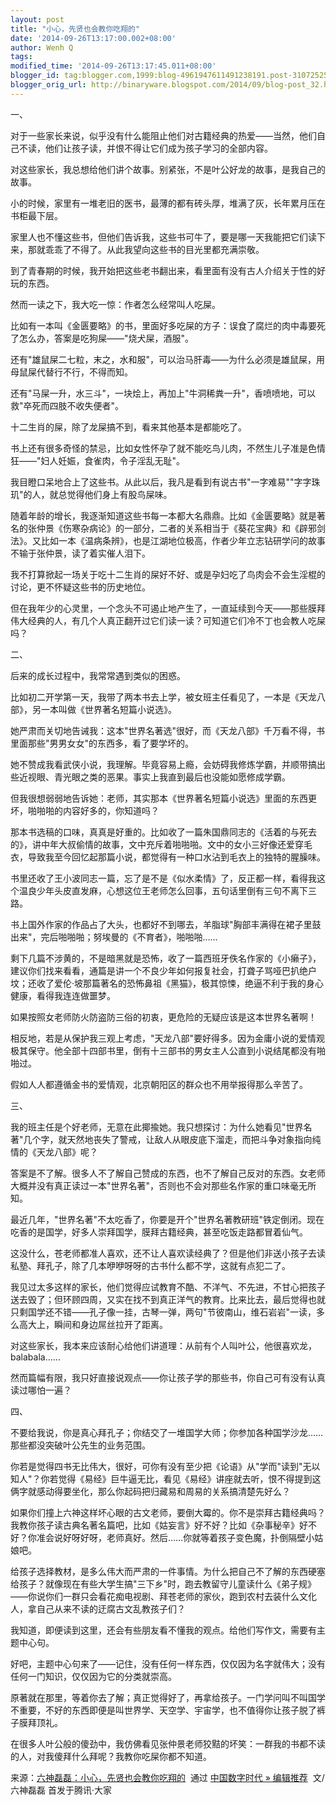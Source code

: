 ```yaml
---
layout: post
title: "小心，先贤也会教你吃翔的"
date: '2014-09-26T13:17:00.002+08:00'
author: Wenh Q
tags:
modified_time: '2014-09-26T13:17:45.011+08:00'
blogger_id: tag:blogger.com,1999:blog-4961947611491238191.post-3107252565436986719
blogger_orig_url: http://binaryware.blogspot.com/2014/09/blog-post_32.html
---
```


一、

对于一些家长来说，似乎没有什么能阻止他们对古籍经典的热爱——当然，他们自己不读，他们让孩子读，并恨不得让它们成为孩子学习的全部内容。

对这些家长，我总想给他们讲个故事。别紧张，不是叶公好龙的故事，是我自己的故事。

小的时候，家里有一堆老旧的医书，最薄的都有砖头厚，堆满了灰，长年累月压在书柜最下层。

家里人也不懂这些书，但他们告诉我，这些书可牛了，要是哪一天我能把它们读下来，那就乖乖了不得了。从此我望向这些书的目光里都充满崇敬。

到了青春期的时候，我开始把这些老书翻出来，看里面有没有古人介绍关于性的好玩的东西。

然而一读之下，我大吃一惊：作者怎么经常叫人吃屎。

比如有一本叫《金匮要略》的书，里面好多吃屎的方子：误食了腐烂的肉中毒要死了怎么办，答案是吃狗屎——"烧犬屎，酒服"。

还有"雄鼠屎二七粒，末之，水和服"，可以治马肝毒——为什么必须是雄鼠屎，用母鼠屎代替行不行，不得而知。

还有"马屎一升，水三斗"，一块烩上，再加上"牛洞稀粪一升"，香喷喷地，可以救"卒死而四肢不收失便者"。

十二生肖的屎，除了龙屎搞不到，看来其他基本是都能吃了。

书上还有很多奇怪的禁忌，比如女性怀孕了就不能吃鸟儿肉，不然生儿子准是色情狂——"妇人妊娠，食雀肉，令子淫乱无耻"。

我目瞪口呆地合上了这些书。从此以后，我凡是看到有说古书"一字难易""字字珠玑"的人，就总觉得他们身上有股鸟屎味。

随着年龄的增长，我逐渐知道这些书每一本都大名鼎鼎。比如《金匮要略》就是著名的张仲景《伤寒杂病论》的一部分，二者的关系相当于《葵花宝典》和《辟邪剑法》。又比如一本《温病条辨》，也是江湖地位极高，作者少年立志钻研学问的故事不输于张仲景，读了着实催人泪下。

我不打算掀起一场关于吃十二生肖的屎好不好、或是孕妇吃了鸟肉会不会生淫棍的讨论，更不怀疑这些书的历史地位。

但在我年少的心灵里，一个念头不可遏止地产生了，一直延续到今天——那些膜拜伟大经典的人，有几个人真正翻开过它们读一读？可知道它们冷不丁也会教人吃屎吗？

二、

后来的成长过程中，我常常遇到类似的困惑。

比如初二开学第一天，我带了两本书去上学，被女班主任看见了，一本是《天龙八部》，另一本叫做《世界著名短篇小说选》。

她严肃而关切地告诫我：这本"世界名著选"很好，而《天龙八部》千万看不得，书里面那些"男男女女"的东西多，看了要学坏的。

她不赞成我看武侠小说，我理解。毕竟容易上瘾，会妨碍我修炼学霸，并顺带搞出些近视眼、青光眼之类的恶果。事实上我直到最后也没能如愿修成学霸。

但我很想弱弱地告诉她：老师，其实那本《世界著名短篇小说选》里面的东西更坏，啪啪啪的内容好多的，你知道吗？

那本书选稿的口味，真真是好重的。比如收了一篇朱国鼎同志的《活着的与死去的》，讲中年大叔偷情的故事，文中充斥着啪啪啪。文中的女小三好像还爱穿毛衣，导致我至今回忆起那篇小说，都觉得有一种口水沾到毛衣上的独特的腥臊味。

书里还收了王小波同志一篇，忘了是不是《似水柔情》了，反正都一样，看得我这个温良少年头皮直发麻，心想这位王老师怎么回事，五句话里倒有三句不离下三路。

书上国外作家的作品占了大头，也都好不到哪去，羊脂球"胸部丰满得在裙子里鼓出来"，完后啪啪啪；努埃曼的《不育者》，啪啪啪……

剩下几篇不涉黄的，不是暗黑就是恐怖，收了一篇西班牙佚名作家的《小癞子》，建议你们找来看看，通篇是讲一个不良少年如何报复社会，打聋子骂哑巴扒绝户坟；还收了爱伦·坡那篇著名的恐怖鼻祖《黑猫》，极其惊悚，绝逼不利于我的身心健康，看得我连连做噩梦。

如果按照女老师防火防盗防三俗的初衷，更危险的无疑应该是这本世界名著啊！

相反地，若是从保护我三观上考虑，"天龙八部"要好得多。因为金庸小说的爱情观极其保守。他全部十四部书里，倒有十三部书的男女主人公直到小说结尾都没有啪啪过。

假如人人都遵循金书的爱情观，北京朝阳区的群众也不用举报得那么辛苦了。

三、

我的班主任是个好老师，无意在此揶揄她。我只想探讨：为什么她看见"世界名著"几个字，就天然地丧失了警戒，让敌人从眼皮底下溜走，而把斗争对象指向纯情的《天龙八部》呢？

答案是不了解。很多人不了解自己赞成的东西，也不了解自己反对的东西。女老师大概并没有真正读过一本"世界名著"，否则也不会对那些名作家的重口味毫无所知。

最近几年，"世界名著"不太吃香了，你要是开个"世界名著教研班"铁定倒闭。现在吃香的是国学，好多人崇拜国学，膜拜古籍经典，甚至吃饭走路都冒着仙气。

这没什么，苍老师都准人喜欢，还不让人喜欢读经典了？但是他们非送小孩子去读私塾、拜孔子，除了几本咿咿呀呀的古书什么都不学，这就有点犯二了。

我见过太多这样的家长，他们觉得应试教育不酷、不洋气、不先进，不甘心把孩子送去毁了；但环顾四周，又实在找不到真正洋气的教育。比来比去，最后觉得也就只剩国学还不错——孔子像一挂，古琴一弹，两句"节彼南山，维石岩岩"一读，多么高大上，瞬间和身边屌丝拉开了距离。

对这些家长，我本来应该耐心给他们讲道理：从前有个人叫叶公，他很喜欢龙，balabala……

然而篇幅有限，我只好直接说观点——你让孩子学的那些书，你自己可有没有认真读过哪怕一遍？

四、

不要给我说，你是真心拜孔子；你结交了一堆国学大师；你参加各种国学沙龙……那些都没突破叶公先生的业务范围。

你若是觉得四书无比伟大，很好，可你有没有至少把《论语》从"学而"读到"无以知人"？你若觉得《易经》巨牛逼无比，看见《易经》讲座就去听，恨不得提到这俩字就感动得要坐化，那么你起码把归藏易和周易的关系搞清楚先好么？

如果你们撞上六神这样坏心眼的古文老师，要倒大霉的。你不是崇拜古籍经典吗？我教你孩子读古典名著名篇吧，比如《姑妄言》好不好？比如《杂事秘辛》好不好？你准会说好呀好呀，老师真好。然后……你就等着孩子变色魔，扑倒隔壁小姑娘吧。

给孩子选择教材，是多么伟大而严肃的一件事情。为什么把自己不了解的东西硬塞给孩子？就像现在有些大学生搞"三下乡"时，跑去教留守儿童读什么《弟子规》——你说你们一群只会看花痴电视剧、拜苍老师的家伙，跑到农村去装什么文化人，拿自己从来不读的迂腐古文乱教孩子们？

我知道，即便读到这里，还会有些朋友看不懂我的观点。给他们写作文，需要有主题中心句。

好吧，主题中心句来了——记住，没有任何一样东西，仅仅因为名字就伟大；没有任何一门知识，仅仅因为它的分类就崇高。

原著就在那里，等着你去了解；真正觉得好了，再拿给孩子。一门学问叫不叫国学不重要，不好的东西即便是叫世界学、天空学、宇宙学，也不值得你让孩子脱了裤子膜拜顶礼。

在很多人叶公般的傻劲中，我仿佛看见张仲景老师狡黠的坏笑：一群我的书都不读的人，对我傻拜什么拜呢？我教你吃屎你都不知道。

来源：[六神磊磊：小心，先贤也会教你吃翔的](http://feedproxy.google.com/~r/chinagfwblog/~3/QAFBcZPhF-8/)  通过 [中国数字时代
»
编辑推荐](http://pipes.yahoo.com/pipes/pipe.info?_id=4ebbe79f06d4342d785a0cab9913dc0c)  文/六神磊磊 首发于腾讯·大家
